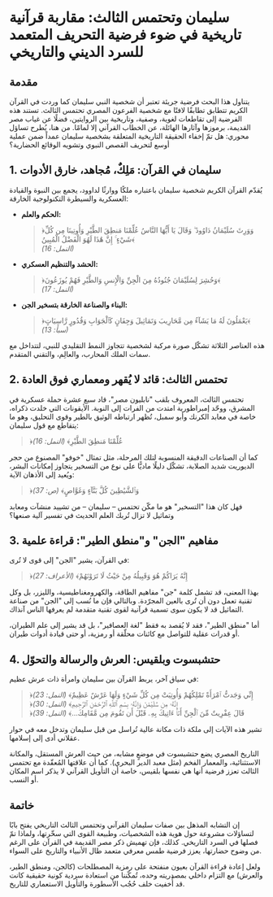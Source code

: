 # سليمان وتحتمس الثالث: مقاربة قرآنية تاريخية في ضوء فرضية التحريف المتعمد للسرد الديني والتاريخي

## مقدمة

يتناول هذا البحث فرضية جريئة تعتبر أن شخصية النبي سليمان كما وردت في القرآن الكريم تتطابق تطابقًا لافتًا مع شخصية الفرعون المصري تحتمس الثالث. تستند هذه الفرضية إلى تقاطعات لغوية، وصفية، وتاريخية بين الروايتين، فضلًا عن غياب مصر القديمة، برموزها وآثارها الهائلة، عن الخطاب القرآني إلا لمامًا. من هنا، يُطرح تساؤل محوري: هل تمّ إخفاء الحقيقة التاريخية المتعلقة بشخصية سليمان عمداً ضمن عملية أوسع لتحريف القصص النبوي وتشويه الوقائع الحضارية؟

## 1. سليمان في القرآن: مَلِكٌ، مُجاهد، خارق الأدوات

يُقدّم القرآن الكريم شخصية سليمان باعتباره ملكًا ووارثًا لداوود، يجمع بين النبوة والقيادة العسكرية والسيطرة التكنولوجية الخارقة:

- **الحكم والعلم:**  
  > ﴿وَوَرِثَ سُلَيْمَانُ دَاوُودَ ۖ وَقَالَ يَا أَيُّهَا النَّاسُ عُلِّمْنَا مَنطِقَ الطَّيْرِ وَأُوتِينَا مِن كُلِّ شَيْءٍ ۚ إِنَّ هَٰذَا لَهُوَ الْفَضْلُ الْمُبِينُ﴾  
  *(النمل: 16)*

- **الحشد والتنظيم العسكري:**  
  > ﴿وَحُشِرَ لِسُلَيْمَانَ جُنُودُهُ مِنَ الْجِنِّ وَالْإِنسِ وَالطَّيْرِ فَهُمْ يُوزَعُونَ﴾  
  *(النمل: 17)*

- **البناء والصناعة الخارقة بتسخير الجن:**  
  > ﴿يَعْمَلُونَ لَهُ مَا يَشَآءُ مِن مَّحَارِيبَ وَتَمَاثِيلَ وَجِفَانٍ كَٱلْجَوَابِ وَقُدُورٍ رَّاسِيَاتٍ﴾  
  *(سبأ: 13)*

هذه العناصر الثلاثة تشكّل صورة مركبة لشخصية تتجاوز النمط التقليدي للنبي، لتتداخل مع سمات الملك المحارب، والعالِم، والتقني المتقدم.

## 2. تحتمس الثالث: قائد لا يُقهر ومعماري فوق العادة

تحتمس الثالث، المعروف بلقب "نابليون مصر"، قاد سبع عشرة حملة عسكرية في المشرق، ووحّد إمبراطورية امتدت من الفرات إلى النوبة. الأيقونات التي خلدت ذكراه، خاصة في معابد الكرنك وأبو سمبل، تُظهر ارتباطه الوثيق بالطير وقوى التحليق، وهو ما يتقاطع مع قول سليمان:

> ﴿عُلِّمْنَا مَنطِقَ الطَّيْرِ﴾ *(النمل: 16)*

كما أن الصناعات الدقيقة المنسوبة لتلك المرحلة، مثل تمثال "خوفو" المصنوع من حجر الديوريت شديد الصلابة، تشكّل دليلًا ماديًّا على نوع من التسخير يتجاوز إمكانات البشر، ويُعيد إلى الأذهان الآية:

> ﴿وَٱلشَّيَٰطِينَ كُلَّ بَنَّآءٍ وَغَوَّاصٍ﴾ *(ص: 37)*

فهل كان هذا "التسخير" هو ما مكّن تحتمس – سليمان – من تشييد منشآت ومعابد وتماثيل لا تزال تُربك العلم الحديث في تفسير آلية صنعها؟

## 3. مفاهيم "الجن" و"منطق الطير": قراءة علمية

في القرآن، يشير "الجن" إلى قوى لا تُرى:

> ﴿إِنَّهُ يَرَاكُمْ هُوَ وَقَبِيلُهُ مِنْ حَيْثُ لَا تَرَوْنَهُمْ﴾ *(الأعراف: 27)*

بهذا المعنى، قد تشمل كلمة "جن" مفاهيم الطاقة، والكهرومغناطيسية، والليزر، بل وكل تقنية تعمل دون أن تُرى بالعين المجرّدة. وبالتالي فإن ما نُسب إلى "الجن" من صناعة التماثيل قد لا يكون سوى تسمية قرآنية لقوى تقنية متقدمة لم يعرفها الناس آنذاك.

أما "منطق الطير"، فقد لا يُقصد به فقط "لغة العصافير"، بل قد يشير إلى علم الطيران، أو قدرات عقلية للتواصل مع كائنات محلّقة أو رمزية، أو حتى قيادة أدوات طيران.

## 4. حتشبسوت وبلقيس: العرش والرسالة والتحوّل

في سياق آخر، يربط القرآن بين سليمان وامرأة ذات عرش عظيم:

> ﴿إِنِّي وَجَدتُّ ٱمْرَأَةً تَمْلِكُهُمْ وَأُوتِيَتْ مِن كُلِّ شَيْءٍ وَلَهَا عَرْشٌ عَظِيمٌ﴾ *(النمل: 23)*  
> ﴿إِنَّهُۥ مِن سُلَيْمَٰنَ وَإِنَّهُۥ بِسْمِ ٱللَّهِ ٱلرَّحْمَٰنِ ٱلرَّحِيمِ﴾ *(النمل: 30)*  
> ﴿قَالَ عِفْرِيتٌ مِّنَ ٱلْجِنِّ أَنَا۠ ءَاتِيكَ بِهِۦ قَبْلَ أَن تَقُومَ مِن مَّقَامِكَ...﴾ *(النمل: 39)*

تشير هذه الآيات إلى ملكة ذات مكانة عالية تُراسل من قبل سليمان وتدخل معه في حوار عقلاني أدى إلى إسلامها.

التاريخ المصري يضع حتشبسوت في موضعٍ مشابه، من حيث العرش المستقل، والمكانة الاستثنائية، والمعمار الفخم (مثل معبد الدير البحري). كما أن علاقتها المُعقّدة مع تحتمس الثالث تعزز فرضية أنها هي نفسها بلقيس، خاصة أن التأويل القرآني لا يذكر اسم المكان أو النسب.

## خاتمة

إن التشابه المذهل بين صفات سليمان القرآني وتحتمس الثالث التاريخي يفتح بابًا لتساؤلات مشروعة حول هوية هذه الشخصيات، وطبيعة القوى التي سخّرتها، ولماذا تمّ فصلها في السرد التاريخي. كذلك، فإن تهميش ذكر مصر القديمة في القرآن على الرغم من وضوح حضارتها، يعزز فرضية طمس معرفي متعمد طال الأنبياء والتاريخ على السواء.

ولعل إعادة قراءة القرآن بعيون منفتحة على رمزية المصطلحات (كالجن، ومنطق الطير، والعرش) مع التزام داخلي بمصدريته وحده، تُمكّننا من استعادة سردية كونية حقيقية كانت قد أُخفيت خلف حُجُب الأسطورة والتأويل الاستعماري للتاريخ.

